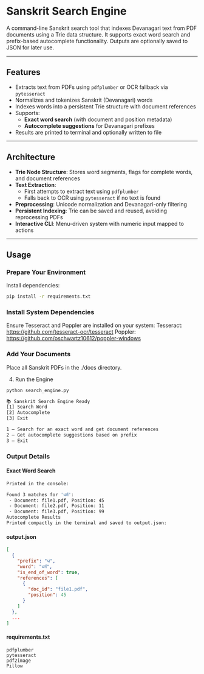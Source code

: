 # Sanskrit Search Engine

A command-line Sanskrit search tool that indexes Devanagari text from PDF documents using a Trie data structure. It supports exact word search and prefix-based autocomplete functionality. Outputs are optionally saved to JSON for later use.

---

## Features

- Extracts text from PDFs using `pdfplumber` or OCR fallback via `pytesseract`
- Normalizes and tokenizes Sanskrit (Devanagari) words
- Indexes words into a persistent Trie structure with document references
- Supports:
  - **Exact word search** (with document and position metadata)
  - **Autocomplete suggestions** for Devanagari prefixes
- Results are printed to terminal and optionally written to file

---

## Architecture

- **Trie Node Structure**: Stores word segments, flags for complete words, and document references
- **Text Extraction**:
  - First attempts to extract text using `pdfplumber`
  - Falls back to OCR using `pytesseract` if no text is found
- **Preprocessing**: Unicode normalization and Devanagari-only filtering
- **Persistent Indexing**: Trie can be saved and reused, avoiding reprocessing PDFs
- **Interactive CLI**: Menu-driven system with numeric input mapped to actions

---

## Usage

### Prepare Your Environment

Install dependencies:

```bash
pip install -r requirements.txt
```

### Install System Dependencies
Ensure Tesseract and Poppler are installed on your system:
Tesseract: https://github.com/tesseract-ocr/tesseract
Poppler: https://github.com/oschwartz10612/poppler-windows

### Add Your Documents
Place all Sanskrit PDFs in the ./docs directory.

4. Run the Engine
```bash
python search_engine.py

📚 Sanskrit Search Engine Ready
[1] Search Word
[2] Autocomplete
[3] Exit

1 – Search for an exact word and get document references
2 – Get autocomplete suggestions based on prefix
3 – Exit

```

### Output Details

#### Exact Word Search

```bash
Printed in the console:

Found 3 matches for 'धर्म':
 - Document: file1.pdf, Position: 45
 - Document: file2.pdf, Position: 11
 - Document: file3.pdf, Position: 99
Autocomplete Results
Printed compactly in the terminal and saved to output.json:
```
#### output.json

```json
[
  {
    "prefix": "ध",
    "word": "धर्म",
    "is_end_of_word": true,
    "references": [
      {
        "doc_id": "file1.pdf",
        "position": 45
      }
    ]
  },
  ...
]
```
#### requirements.txt

```
pdfplumber
pytesseract
pdf2image
Pillow
```